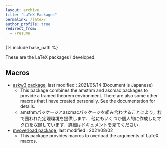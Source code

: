 ```yaml
---
layout: archive
title: "LaTeX Packages"
permalink: /latex/
author_profile: true
redirect_from:
  - /resume
---
```


{% include base_path %}

These are the LaTeX packages I developed.
## Macros
- [askw3 package](https://github.com/ryoya9826/askw3-dtx), last modified : 2021/05/14 (Document is Japanese)<br>
   - This package combines the amsthm and ascmac packages to provide a framed theorem environment.
 There are also some other macros that I have created personally. See the documentation for details. <br>
   - amsthmパッケージとascmacパッケージを組み合わせることにより，枠で囲われた定理環境を提供します．
他にもいくつか個人的に作成したマクロを収録しています．詳細はドキュメントを見てください．
- [myoverload package](https://github.com/ryoya9826/overload), last modified : 2021/08/02 <br>
  - This package provides macros to overload the arguments of LaTeX macros. 
